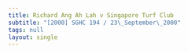 ```yaml
---
title: Richard Ang Ah Lah v Singapore Turf Club
subtitle: "[2000] SGHC 194 / 23\_September\_2000"
tags: null
layout: single
---
```


